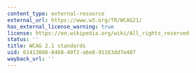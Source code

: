 ```yaml
---
content_type: external-resource
external_url: https://www.w3.org/TR/WCAG21/
has_external_license_warning: true
license: https://en.wikipedia.org/wiki/All_rights_reserved
status: ''
title: WCAG 2.1 standards
uid: 61413806-8468-40f2-a6e8-91163dd7e407
wayback_url: ''
---
```

